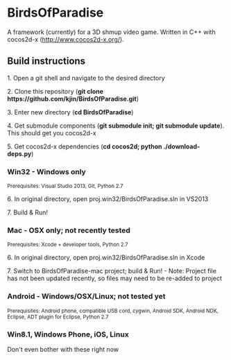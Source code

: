 # BirdsOfParadise

A framework (currently) for a 3D shmup video game. Written in C++ with cocos2d-x (http://www.cocos2d-x.org/).

<h2>Build instructions</h2>

<p>1. Open a git shell and navigate to the desired directory</p>
<p>2. Clone this repository (<b>git clone https://github.com/kjin/BirdsOfParadise.git</b>)</p>
<p>3. Enter new directory (<b>cd BirdsOfParadise</b>)</p>
<p>4. Get submodule components (<b>git submodule init; git submodule update</b>). This should get you cocos2d-x</p>
<p>5. Get cocos2d-x dependencies (<b>cd cocos2d; python ./download-deps.py</b>)</p>

<h3>Win32 - Windows only</h3>
<sub>Prerequisites: Visual Studio 2013, Git, Python 2.7</sub>
<p>6. In original directory, open proj.win32/BirdsOfParadise.sln in VS2013</p>
<p>7. Build & Run!</p>

<h3>Mac - OSX only; not recently tested</h3>
<sub>Prerequisites: Xcode + developer tools, Python 2.7</sub>
<p>6. In original directory, open proj.win32/BirdsOfParadise.sln in Xcode</p>
<p>7. Switch to BirdsOfParadise-mac project; build & Run! - Note: Project file has not been updated recently, so files may need to be re-added to project</p>

<h3>Android - Windows/OSX/Linux; not tested yet</h3>
<sub>Prerequisites: Android phone, compatible USB cord, cygwin, Android SDK, Android NDK, Eclipse, ADT plugin for Eclipse, Python 2.7</sub>

<h3>Win8.1, Windows Phone, iOS, Linux</h3>
Don't even bother with these right now
